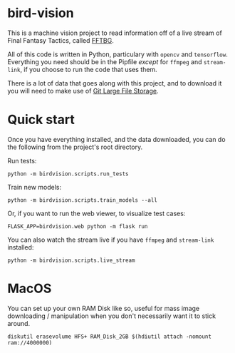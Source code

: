 # bird-vision

This is a machine vision project to read information off of a live stream of Final Fantasy Tactics, called [FFTBG](https://www.twitch.tv/fftbattleground).

All of this code is written in Python, particulary with `opencv` and `tensorflow`. Everything you need should be in the Pipfile *except* for `ffmpeg` and `stream-link`, if you choose to run the code that uses them.

There is a lot of data that goes along with this project, and to download it you will need to make use of [Git Large File Storage](https://git-lfs.github.com/).


# Quick start

Once you have everything installed, and the data downloaded, you can do the following from the project's root directory.


Run tests:
```shell script
python -m birdvision.scripts.run_tests
```

Train new models:
```shell script
python -m birdvision.scripts.train_models --all
```

Or, if you want to run the web viewer, to visualize test cases:
```shell script
FLASK_APP=birdvision.web python -m flask run
```


You can also watch the stream live if you have `ffmpeg` and `stream-link` installed:
```shell script
python -m birdvision.scripts.live_stream
```

# MacOS

You can set up your own RAM Disk like so, useful for mass image downloading / manipulation when you don't necessarily want it to stick around.

```shell script
diskutil erasevolume HFS+ RAM_Disk_2GB $(hdiutil attach -nomount ram://4000000)
```